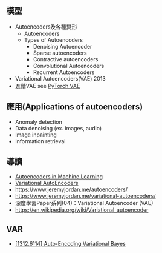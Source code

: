 ## 模型
- Autoencoders及各種變形
  - Autoencoders
  - Types of Autoencoders
    - Denoising Autoencoder
    - Sparse autoencoders
    - Contractive autoencoders
    - Convolutional Autoencoders
    - Recurrent Autoencoders
- Variational Autoencoders(VAE) 2013
- 進階VAE see [PyTorch VAE](https://github.com/AntixK/PyTorch-VAE)

## 應用(Applications of autoencoders)
- Anomaly detection
- Data denoising (ex. images, audio)
- Image inpainting
- Information retrieval

## 導讀
- [Autoencoders in Machine Learning](https://www.geeksforgeeks.org/auto-encoders/)
- [Variational AutoEncoders](https://www.geeksforgeeks.org/variational-autoencoders/)
- https://www.jeremyjordan.me/autoencoders/
- https://www.jeremyjordan.me/variational-autoencoders/
- 深度學習Paper系列(04)：Variational Autoencoder (VAE)
- https://en.wikipedia.org/wiki/Variational_autoencoder
## VAR
- [[1312.6114] Auto-Encoding Variational Bayes](https://arxiv.org/abs/1906.02691)
